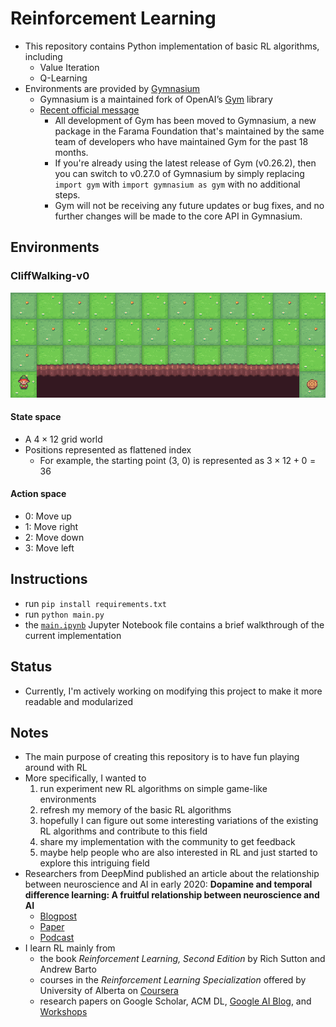 # Reinforcement Learning

- This repository contains Python implementation of basic RL algorithms, including
  - Value Iteration
  - Q-Learning
- Environments are provided by [Gymnasium](https://gymnasium.farama.org/)
  - Gymnasium is a maintained fork of OpenAI’s [Gym](https://www.gymlibrary.dev/) library
  - [Recent official message](https://farama.org/Announcing-The-Farama-Foundation)
    - All development of Gym has been moved to Gymnasium, a new package in the Farama Foundation that's maintained by the same team of developers who have maintained Gym for the past 18 months. 
    - If you're already using the latest release of Gym (v0.26.2), then you can switch to v0.27.0 of Gymnasium by simply replacing ```import gym``` with ```import gymnasium as gym``` with no additional steps. 
    - Gym will not be receiving any future updates or bug fixes, and no further changes will be made to the core API in Gymnasium.

## Environments

### CliffWalking-v0

![Cliff Walking by OpenAI Gym](./img/cliff_walking.gif)

#### State space

- A $4 \times 12$ grid world
- Positions represented as flattened index
  - For example, the starting point (3, 0) is represented as $3 \times 12 + 0 = 36$

#### Action space

- 0: Move up
- 1: Move right
- 2: Move down
- 3: Move left

## Instructions

- run ```pip install requirements.txt```
- run ```python main.py```
- the [```main.ipynb```](./main.ipynb) Jupyter Notebook file contains a brief walkthrough of the current implementation

## Status

- Currently, I'm actively working on modifying this project to make it more readable and modularized

## Notes

- The main purpose of creating this repository is to have fun playing around with RL
- More specifically, I wanted to
  1. run experiment new RL algorithms on simple game-like environments
  2. refresh my memory of the basic RL algorithms
  3. hopefully I can figure out some interesting variations of the existing RL algorithms and contribute to this field
  4. share my implementation with the community to get feedback
  5. maybe help people who are also interested in RL and just started to explore this intriguing field
- Researchers from DeepMind published an article about the relationship between neuroscience and AI in early 2020: **Dopamine and temporal difference learning: A fruitful relationship between neuroscience and AI**
  - [Blogpost](https://www.deepmind.com/blog/dopamine-and-temporal-difference-learning-a-fruitful-relationship-between-neuroscience-and-ai)
  - [Paper](https://www.nature.com/articles/s41586-019-1924-6.epdf?shared_access_token=3Bcr-ZWATXBxuAME25rI7tRgN0jAjWel9jnR3ZoTv0OgnvLoVhK46-VND2gsGkjz89fNskUJsDZNDD1PQ0vP4GRakb69mL9k_JklOh9EofWr26Xzkg5xKBwi24XiemaDtez3u5DhPPuVfqxLmAcCIw%3D%3D)
  - [Podcast](https://www.deepmind.com/blog/the-podcast-episode-1-ai-and-neuroscience-the-virtuous-circle)
- I learn RL mainly from 
  - the book *Reinforcement Learning, Second Edition* by Rich Sutton and Andrew Barto
  - courses in the *Reinforcement Learning Specialization* offered by University of Alberta on [Coursera](https://www.coursera.org/specializations/reinforcement-learning)
  - research papers on Google Scholar, ACM DL, [Google AI Blog](https://ai.googleblog.com/), and [Workshops](https://neurips.cc/virtual/2022/workshop/49957)
